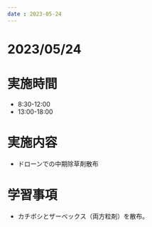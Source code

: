 ```yaml
---
date : 2023-05-24
---
```


# 2023/05/24

# 実施時間
- 8:30-12:00
- 13:00-18:00

# 実施内容
- ドローンでの中期除草剤散布

# 学習事項
- カチボシとザーベックス（両方粒剤）を散布。